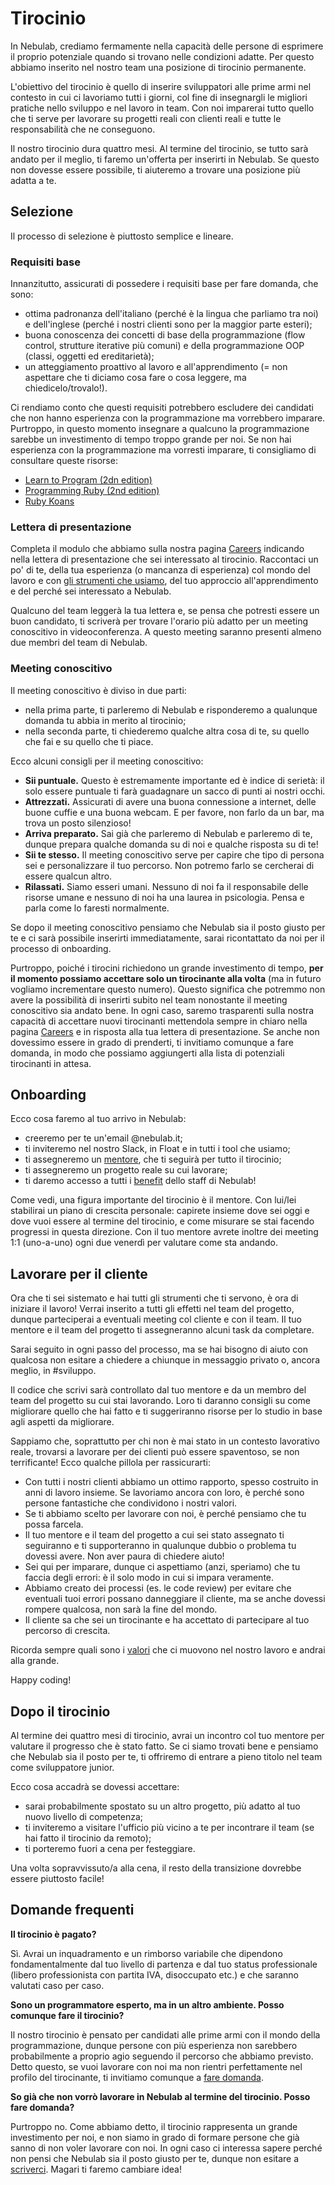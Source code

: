 # Tirocinio

In Nebulab, crediamo fermamente nella capacità delle persone di esprimere il proprio potenziale
quando si trovano nelle condizioni adatte. Per questo abbiamo inserito nel nostro team una posizione
di tirocinio permanente.

L'obiettivo del tirocinio è quello di inserire sviluppatori alle prime armi nel contesto in cui ci 
lavoriamo tutti i giorni, col fine di insegnargli le migliori pratiche nello sviluppo e nel lavoro
in team. Con noi imparerai tutto quello che ti serve per lavorare su progetti reali con clienti 
reali e tutte le responsabilità che ne conseguono.

Il nostro tirocinio dura quattro mesi. Al termine del tirocinio, se tutto sarà andato per il meglio,
ti faremo un'offerta per inserirti in Nebulab. Se questo non dovesse essere possibile, ti aiuteremo 
a trovare una posizione più adatta a te.

## Selezione

Il processo di selezione è piuttosto semplice e lineare.

### Requisiti base

Innanzitutto, assicurati di possedere i requisiti base per fare domanda, che sono:

- ottima padronanza dell'italiano (perché è la lingua che parliamo tra noi) e dell'inglese (perché i 
nostri clienti sono per la maggior parte esteri);
- buona conoscenza dei concetti di base della programmazione (flow control, strutture iterative più 
comuni) e della programmazione OOP (classi, oggetti ed ereditarietà);
- un atteggiamento proattivo al lavoro e all'apprendimento (= non aspettare che ti diciamo cosa fare
o cosa leggere, ma chiedicelo/trovalo!).

Ci rendiamo conto che questi requisiti potrebbero escludere dei candidati che non hanno esperienza
con la programmazione ma vorrebbero imparare. Purtroppo, in questo momento insegnare a qualcuno la
programmazione sarebbe un investimento di tempo troppo grande per noi. Se non hai esperienza con la
programmazione ma vorresti imparare, ti consigliamo di consultare queste risorse:

- [Learn to Program (2dn edition)](https://pragprog.com/book/ltp2/learn-to-program)
- [Programming Ruby (2nd edition)](https://pragprog.com/book/ruby/programming-ruby)
- [Ruby Koans](http://rubykoans.com/)

### Lettera di presentazione

Completa il modulo che abbiamo sulla nostra pagina [Careers](https://nebulab.it/careers/) indicando 
nella lettera di presentazione che sei interessato al tirocinio. Raccontaci un po' di te, della tua 
esperienza (o mancanza di esperienza) col mondo del lavoro e con 
[gli strumenti che usiamo](https://nebulab.it/tools/), del tuo approccio all'apprendimento e del 
perché sei interessato a Nebulab.

Qualcuno del team leggerà la tua lettera e, se pensa che potresti essere un buon candidato, ti 
scriverà per trovare l'orario più adatto per un meeting conoscitivo in videoconferenza. A questo 
meeting saranno presenti almeno due membri del team di Nebulab.

### Meeting conoscitivo

Il meeting conoscitivo è diviso in due parti:

- nella prima parte, ti parleremo di Nebulab e risponderemo a qualunque domanda tu abbia in merito
al tirocinio;
- nella seconda parte, ti chiederemo qualche altra cosa di te, su quello che fai e su quello che ti
piace.

Ecco alcuni consigli per il meeting conoscitivo:

- **Sii puntuale.** Questo è estremamente importante ed è indice di serietà: il solo essere puntuale 
ti farà guadagnare un sacco di punti ai nostri occhi.
- **Attrezzati.** Assicurati di avere una buona connessione a internet, delle buone cuffie e una 
buona webcam. E per favore, non farlo da un bar, ma trova un posto silenzioso!
- **Arriva preparato.** Sai già che parleremo di Nebulab e parleremo di te, dunque prepara qualche
domanda su di noi e qualche risposta su di te! 
- **Sii te stesso.** Il meeting conoscitivo serve per capire che tipo di persona sei e 
personalizzare il tuo percorso. Non potremo farlo se cercherai di essere qualcun altro.
- **Rilassati.** Siamo esseri umani. Nessuno di noi fa il responsabile delle risorse umane e nessuno
di noi ha una laurea in psicologia. Pensa e parla come lo faresti normalmente. 

Se dopo il meeting conoscitivo pensiamo che Nebulab sia il posto giusto per te e ci sarà possibile 
inserirti immediatamente, sarai ricontattato da noi per il processo di onboarding.

Purtroppo, poiché i tirocini richiedono un grande investimento di tempo, **per il momento possiamo
accettare solo un tirocinante alla volta** (ma in futuro vogliamo incrementare questo numero). 
Questo significa che potremmo non avere la possibilità di inserirti subito nel team nonostante il
meeting conoscitivo sia andato bene. In ogni caso, saremo trasparenti sulla nostra capacità di 
accettare nuovi tirocinanti mettendola sempre in chiaro nella pagina 
[Careers](https://nebulab.it/careers/) e in risposta alla tua lettera di presentazione. Se anche non
dovessimo essere in grado di prenderti, ti invitiamo comunque a fare domanda, in modo che possiamo
aggiungerti alla lista di potenziali tirocinanti in attesa.

## Onboarding

Ecco cosa faremo al tuo arrivo in Nebulab:

- creeremo per te un'email @nebulab.it;
- ti inviteremo nel nostro Slack, in Float e in tutti i tool che usiamo;
- ti assegneremo un [mentore](https://github.com/nebulab/playbook/blob/master/crescita-personale/mentoring-e-1-1.md),
che ti seguirà per tutto il tirocinio;
- ti assegneremo un progetto reale su cui lavorare;
- ti daremo accesso a tutti i [benefit](https://github.com/nebulab/playbook/blob/master/lavorare-insieme/benefit.md) 
dello staff di Nebulab!

Come vedi, una figura importante del tirocinio è il mentore. Con lui/lei stabilirai un piano di 
crescita personale: capirete insieme dove sei oggi e dove vuoi essere al termine del tirocinio, e 
come misurare se stai facendo progressi in questa direzione. Con il tuo mentore avrete inoltre dei 
meeting 1:1 (uno-a-uno) ogni due venerdì per valutare come sta andando.

## Lavorare per il cliente

Ora che ti sei sistemato e hai tutti gli strumenti che ti servono, è ora di iniziare il lavoro! 
Verrai inserito a tutti gli effetti nel team del progetto, dunque parteciperai a eventuali meeting
col cliente e con il team. Il tuo mentore e il team del progetto ti assegneranno alcuni task da 
completare. 

Sarai seguito in ogni passo del processo, ma se hai bisogno di aiuto con qualcosa non esitare a 
chiedere a chiunque in messaggio privato o, ancora meglio, in #sviluppo.

Il codice che scrivi sarà controllato dal tuo mentore e da un membro del team del progetto su cui 
stai lavorando. Loro ti daranno consigli su come migliorare quello che hai fatto e ti suggeriranno
risorse per lo studio in base agli aspetti da migliorare. 

Sappiamo che, soprattutto per chi non è mai stato in un contesto lavorativo reale, trovarsi a
lavorare per dei clienti può essere spaventoso, se non terrificante! Ecco qualche pillola per
rassicurarti:

- Con tutti i nostri clienti abbiamo un ottimo rapporto, spesso costruito in anni di lavoro insieme.
Se lavoriamo ancora con loro, è perché sono persone fantastiche che condividono i nostri valori.
- Se ti abbiamo scelto per lavorare con noi, è perché pensiamo che tu possa farcela.
- Il tuo mentore e il team del progetto a cui sei stato assegnato ti seguiranno e ti supporteranno
in qualunque dubbio o problema tu dovessi avere. Non aver paura di chiedere aiuto!
- Sei qui per imparare, dunque ci aspettiamo (anzi, speriamo) che tu faccia degli errori: è il solo
modo in cui si impara veramente.
- Abbiamo creato dei processi (es. le code review) per evitare che eventuali tuoi errori possano 
danneggiare il cliente, ma se anche dovessi rompere qualcosa, non sarà la fine del mondo.
- Il cliente sa che sei un tirocinante e ha accettato di partecipare al tuo percorso di crescita.

Ricorda sempre quali sono i [valori](https://github.com/nebulab/playbook/blob/master/lavorare-per-i-clienti/valori.md) 
che ci muovono nel nostro lavoro e andrai alla grande.

Happy coding!

## Dopo il tirocinio

Al termine dei quattro mesi di tirocinio, avrai un incontro col tuo mentore per valutare il 
progresso che è stato fatto. Se ci siamo trovati bene e pensiamo che Nebulab sia il posto per te, ti 
offriremo di entrare a pieno titolo nel team come sviluppatore junior. 

Ecco cosa accadrà se dovessi accettare:

- sarai probabilmente spostato su un altro progetto, più adatto al tuo nuovo livello di competenza;
- ti inviteremo a visitare l'ufficio più vicino a te per incontrare il team (se hai fatto il 
tirocinio da remoto);
- ti porteremo fuori a cena per festeggiare.

Una volta sopravvissuto/a alla cena, il resto della transizione dovrebbe essere piuttosto facile!

## Domande frequenti

**Il tirocinio è pagato?**

Sì. Avrai un inquadramento e un rimborso variabile che dipendono fondamentalmente dal tuo livello di 
partenza e dal tuo status professionale (libero professionista con partita IVA, disoccupato etc.) e 
che saranno valutati caso per caso.

**Sono un programmatore esperto, ma in un altro ambiente. Posso comunque fare il tirocinio?**

Il nostro tirocinio è pensato per candidati alle prime armi con il mondo della programmazione,
dunque persone con più esperienza non sarebbero probabilmente a proprio agio seguendo il percorso
che abbiamo previsto. Detto questo, se vuoi lavorare con noi ma non rientri perfettamente nel 
profilo del tirocinante, ti invitiamo comunque a [fare domanda](https://nebulab.it/careers).  

**So già che non vorrò lavorare in Nebulab al termine del tirocinio. Posso fare domanda?**

Purtroppo no. Come abbiamo detto, il tirocinio rappresenta un grande investimento per noi, e non
siamo in grado di formare persone che già sanno di non voler lavorare con noi. In ogni caso ci
interessa sapere perché non pensi che Nebulab sia il posto giusto per te, dunque non esitare a
[scriverci](https://nebulab.it/contact-us/). Magari ti faremo cambiare idea!
